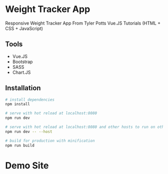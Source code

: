 # Weight Tracker App

Responsive Weight Tracker App From Tyler Potts Vue.JS Tutorials (HTML + CSS + JavaScript)

## Tools

- Vue.JS
- Bootstrap
- SASS
- Chart.JS

## Installation

```bash
# install dependencies
npm install

# serve with hot reload at localhost:8080
npm run dev

# serve with hot reload at localhost:8080 and other hosts to run on other devices
npm run dev -- --host

# build for production with minification
npm run build
```

# Demo Site
